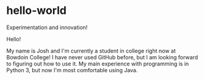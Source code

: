 # hello-world
Experimentation and innovation!

Hello! 

My name is Josh and I'm currently a student in college right now at Bowdoin College!
I have never used GitHub before, but I am looking forward to figuring out how to use it. 
My main experience with programming is in Python 3, but now I'm most comfortable using Java.
